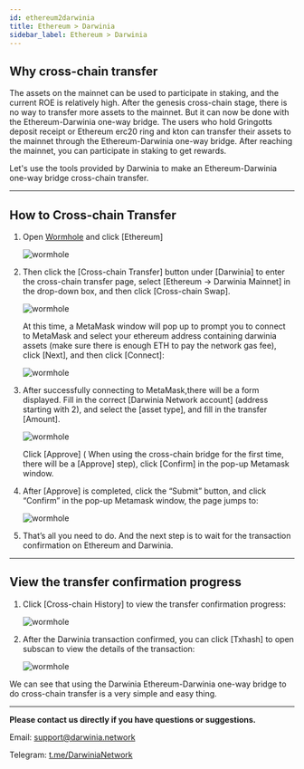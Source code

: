 ```yaml
---
id: ethereum2darwinia
title: Ethereum > Darwinia
sidebar_label: Ethereum > Darwinia
---
```


## Why cross-chain transfer

The assets on the mainnet can be used to participate in staking, and the current ROE is relatively high. After the genesis cross-chain stage, there is no way to transfer more assets to the mainnet. But it can now be done with the Ethereum-Darwinia one-way bridge. The users who hold Gringotts deposit receipt or Ethereum erc20 ring and kton can transfer their assets to the mainnet through the Ethereum-Darwinia one-way bridge. After reaching the mainnet, you can participate in staking to get rewards.


Let's use the tools provided by Darwinia to make an Ethereum-Darwinia one-way bridge cross-chain transfer.

<hr />

## How to Cross-chain Transfer

1. Open [Wormhole](https://wormhole.darwinia.network/) and click [Ethereum]

    ![wormhole](assets/wormhole/wiki-tut-wormhole-e2d-001-en.png)


2. Then click the [Cross-chain Transfer] button under [Darwinia] to enter the cross-chain transfer page, select [Ethereum -> Darwinia Mainnet] in the drop-down box, and then click [Cross-chain Swap]. 

    ![wormhole](assets/wormhole/wiki-tut-wormhole-e2d-002-en.png)

    At this time, a MetaMask window will pop up to prompt you to connect to MetaMask and select your ethereum address containing darwinia assets (make sure there is enough ETH to pay the network gas fee), click [Next], and then click [Connect]:

    ![wormhole](assets/wormhole/wiki-tut-wormhole-e2d-003-en.png)

3. After successfully connecting to MetaMask,there will be a form displayed. Fill in the correct [Darwinia Network account] (address starting with 2), and select the [asset type], and fill in the transfer [Amount]. 
   
   ![wormhole](assets/wormhole/wiki-tut-wormhole-e2d-004-en.png)

   Click [Approve] ( When using the cross-chain bridge for the first time, there will be a [Approve] step), click [Confirm] in the pop-up Metamask window.

4. After [Approve] is completed, click the “Submit” button, and click “Confirm” in the pop-up Metamask window, the page jumps to:

    ![wormhole](assets/wormhole/wiki-tut-wormhole-e2d-005-en.png)

5. That’s all you need to do. And the next step is to wait for the transaction confirmation on Ethereum and Darwinia.

<hr />

## View the transfer confirmation progress

1. Click [Cross-chain History] to view the transfer confirmation progress:

    ![wormhole](assets/wormhole/wiki-tut-wormhole-e2d-006-en.png)

2. After the Darwinia transaction confirmed, you can click [Txhash] to open subscan to view the details of the transaction:

    ![wormhole](assets/wormhole/wiki-tut-wormhole-e2d-007-en.png)

 We can see that using the Darwinia Ethereum-Darwinia one-way bridge to do cross-chain transfer is a very simple and easy thing.
    

<hr />

**Please contact us directly if you have questions or suggestions.**

Email: support@darwinia.network

Telegram: [t.me/DarwiniaNetwork](https://t.me/DarwiniaNetwork)

